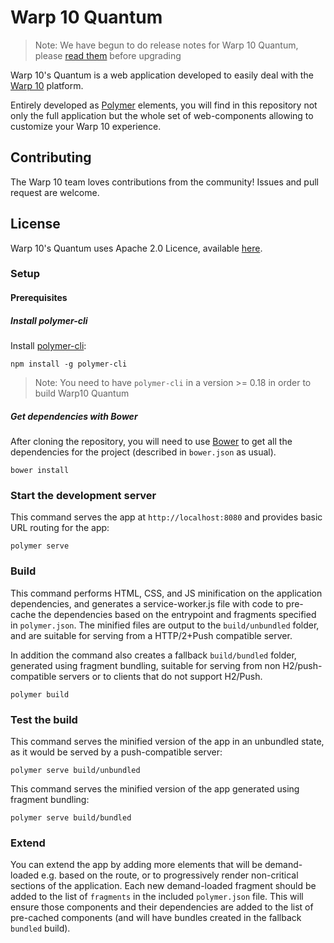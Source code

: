# Warp 10 Quantum

> Note: We have begun to do release notes for Warp 10 Quantum, please [read them](./RELEASE_NOTES.md) before upgrading 

Warp 10's Quantum is a web application developed to easily deal with the [Warp 10](http://www.warp10.io)
platform.

Entirely developed as [Polymer](https://www.polymer-project.org/) elements, you will
find in this repository not only the full application but the whole set of web-components
allowing to customize your Warp 10 experience.




## Contributing

The Warp 10 team loves contributions from the community! Issues and pull request are welcome.

## License

Warp 10's Quantum uses Apache 2.0 Licence, available [here](./LICENCE.txt).

### Setup

#### Prerequisites

##### Install polymer-cli

Install [polymer-cli](https://github.com/Polymer/polymer-cli):

    npm install -g polymer-cli

> Note: You need to have `polymer-cli` in a version >= 0.18 in order to build Warp10 Quantum   

##### Get dependencies with Bower

After cloning the repository, you will need to use [Bower](http:/bower.io) to get
all the dependencies for the project (described in `bower.json` as usual).

    bower install

### Start the development server

This command serves the app at `http://localhost:8080` and provides basic URL
routing for the app:

    polymer serve


### Build

This command performs HTML, CSS, and JS minification on the application
dependencies, and generates a service-worker.js file with code to pre-cache the
dependencies based on the entrypoint and fragments specified in `polymer.json`.
The minified files are output to the `build/unbundled` folder, and are suitable
for serving from a HTTP/2+Push compatible server.

In addition the command also creates a fallback `build/bundled` folder,
generated using fragment bundling, suitable for serving from non
H2/push-compatible servers or to clients that do not support H2/Push.

    polymer build

### Test the build

This command serves the minified version of the app in an unbundled state, as it would
be served by a push-compatible server:

    polymer serve build/unbundled

This command serves the minified version of the app generated using fragment bundling:

    polymer serve build/bundled

### Extend

You can extend the app by adding more elements that will be demand-loaded
e.g. based on the route, or to progressively render non-critical sections
of the application.  Each new demand-loaded fragment should be added to the
list of `fragments` in the included `polymer.json` file.  This will ensure
those components and their dependencies are added to the list of pre-cached
components (and will have bundles created in the fallback `bundled` build).


